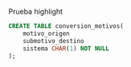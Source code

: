 Prueba highlight

``` sql
CREATE TABLE conversion_motivos(
    motivo_origen
    submotivo_destino
    sistema CHAR(1) NOT NULL
);

```
